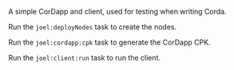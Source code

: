 A simple CorDapp and client, used for testing when writing Corda.

Run the `joel:deployNodes` task to create the nodes.

Run the `joel:cordapp:cpk` task to generate the CorDapp CPK.

Run the `joel:client:run` task to run the client.